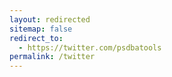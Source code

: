 ```yaml
---
layout: redirected
sitemap: false
redirect_to:
  - https://twitter.com/psdbatools
permalink: /twitter
---
```

